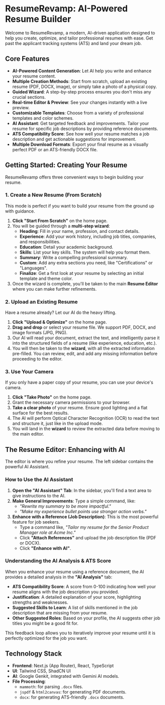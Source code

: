 # ResumeRevamp: AI-Powered Resume Builder

Welcome to ResumeRevamp, a modern, AI-driven application designed to help you create, optimize, and tailor professional resumes with ease. Get past the applicant tracking systems (ATS) and land your dream job.

## Core Features

- **AI-Powered Content Generation**: Let AI help you write and enhance your resume content.
- **Multiple Creation Methods**: Start from scratch, upload an existing resume (PDF, DOCX, image), or simply take a photo of a physical copy.
- **Guided Wizard**: A step-by-step process ensures you don't miss any crucial sections.
- **Real-time Editor & Preview**: See your changes instantly with a live preview.
- **Customizable Templates**: Choose from a variety of professional templates and color schemes.
- **AI Assistant**: Get targeted feedback and improvements. Tailor your resume for specific job descriptions by providing reference documents.
- **ATS Compatibility Score**: See how well your resume matches a job description and get actionable suggestions for improvement.
- **Multiple Download Formats**: Export your final resume as a visually perfect PDF or an ATS-friendly DOCX file.

## Getting Started: Creating Your Resume

ResumeRevamp offers three convenient ways to begin building your resume.

### 1. Create a New Resume (From Scratch)

This mode is perfect if you want to build your resume from the ground up with guidance.

1.  **Click "Start From Scratch"** on the home page.
2.  You will be guided through a **multi-step wizard**:
    *   **Heading**: Fill in your name, profession, and contact details.
    *   **Experience**: Add your work history, including job titles, companies, and responsibilities.
    *   **Education**: Detail your academic background.
    *   **Skills**: List your key skills. The system will help you format them.
    *   **Summary**: Write a compelling professional summary.
    *   **Custom**: Add any extra sections you need, like "Certifications" or "Languages".
    *   **Finalize**: Get a first look at your resume by selecting an initial template and theme color.
3.  Once the wizard is complete, you'll be taken to the main **Resume Editor** where you can make further refinements.

### 2. Upload an Existing Resume

Have a resume already? Let our AI do the heavy lifting.

1.  **Click "Upload & Optimize"** on the home page.
2.  **Drag and drop** or select your resume file. We support PDF, DOCX, and image formats (JPG, PNG).
3.  Our AI will read your document, extract the text, and intelligently parse it into the structured fields of a resume (like experience, education, etc.).
4.  You will then be taken to the **wizard**, with all the extracted information pre-filled. You can review, edit, and add any missing information before proceeding to the editor.

### 3. Use Your Camera

If you only have a paper copy of your resume, you can use your device's camera.

1.  **Click "Take Photo"** on the home page.
2.  Grant the necessary camera permissions to your browser.
3.  **Take a clear photo** of your resume. Ensure good lighting and a flat surface for the best results.
4.  The AI will perform Optical Character Recognition (OCR) to read the text and structure it, just like in the upload mode.
5.  You will land in the **wizard** to review the extracted data before moving to the main editor.

## The Resume Editor: Enhancing with AI

The editor is where you refine your resume. The left sidebar contains the powerful AI Assistant.

### How to Use the AI Assistant

1.  **Open the "AI Assistant" Tab**: In the sidebar, you'll find a text area to give instructions to the AI.
2.  **Make General Improvements**: Type a simple command, like:
    *   *"Rewrite my summary to be more impactful."*
    *   *"Make my experience bullet points use stronger action verbs."*
3.  **Enhance with a Reference (Job Description)**: This is the most powerful feature for job seekers.
    *   Type a command like, *"Tailor my resume for the Senior Product Manager role at Acme Inc."*
    *   Click **"Attach References"** and upload the job description file (PDF or DOCX).
    *   Click **"Enhance with AI"**.

### Understanding the AI Analysis & ATS Score

When you enhance your resume using a reference document, the AI provides a detailed analysis in the **"AI Analysis"** tab:

-   **ATS Compatibility Score**: A score from 0-100 indicating how well your resume aligns with the job description you provided.
-   **Justification**: A detailed explanation of your score, highlighting strengths and weaknesses.
-   **Suggested Skills to Learn**: A list of skills mentioned in the job description that are missing from your resume.
-   **Other Suggested Roles**: Based on your profile, the AI suggests other job titles you might be a good fit for.

This feedback loop allows you to iteratively improve your resume until it is perfectly optimized for the job you want.

## Technology Stack

-   **Frontend**: Next.js (App Router), React, TypeScript
-   **UI**: Tailwind CSS, ShadCN UI
-   **AI**: Google Genkit, integrated with Gemini AI models.
-   **File Processing**:
    -   `mammoth`: for parsing `.docx` files.
    -   `jspdf` & `html2canvas`: for generating PDF documents.
    -   `docx`: for generating ATS-friendly `.docx` documents.